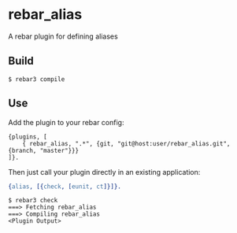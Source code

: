 rebar_alias
=====

A rebar plugin for defining aliases

Build
-----

    $ rebar3 compile

Use
---

Add the plugin to your rebar config:

    {plugins, [
        { rebar_alias, ".*", {git, "git@host:user/rebar_alias.git", {branch, "master"}}}
    ]}.

Then just call your plugin directly in an existing application:

```erlang
{alias, [{check, [eunit, ct]}]}.
```

    $ rebar3 check
    ===> Fetching rebar_alias
    ===> Compiling rebar_alias
    <Plugin Output>
